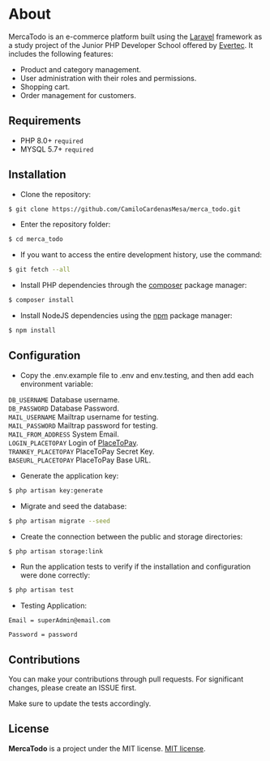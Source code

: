 
# About

MercaTodo is an e-commerce platform built using the [Laravel](https://laravel.com/) framework as a study project of the Junior PHP Developer School offered by [Evertec](https://www.evertecinc.com/). It includes the following features:

- Product and category management.
- User administration with their roles and permissions.
- Shopping cart.
- Order management for customers.

## Requirements
- PHP 8.0+ `required`
- MYSQL 5.7+ `required`


## Installation

- Clone the repository:
```bash
$ git clone https://github.com/CamiloCardenasMesa/merca_todo.git
```
- Enter the repository folder:
```bash
$ cd merca_todo
```
- If you want to access the entire development history, use the command:
```bash
$ git fetch --all
```
- Install PHP dependencies through the [composer](https://getcomposer.org/download/) package manager:
```bash
$ composer install
```
- Install NodeJS dependencies using the [npm](https://nodejs.org/es/) package manager:
```bash
$ npm install
```
## Configuration

- Copy the .env.example file to .env and env.testing, and then add each environment variable:

`DB_USERNAME` Database username.  
`DB_PASSWORD` Database Password.  
`MAIL_USERNAME` Mailtrap username for testing.  
`MAIL_PASSWORD` Mailtrap password for testing.  
`MAIL_FROM_ADDRESS` System Email.  
`LOGIN_PLACETOPAY` Login of [PlaceToPay](https://docs-gateway.placetopay.com/docs/webcheckout-docs/ZG9jOjQxMjU1Njc-autenticacion).  
`TRANKEY_PLACETOPAY` PlaceToPay Secret Key.  
`BASEURL_PLACETOPAY` PlaceToPay Base URL.

- Generate the application key:
```bash
$ php artisan key:generate
```
- Migrate and seed the database:
```bash
$ php artisan migrate --seed
```
- Create the connection between the public and storage directories:
```bash
$ php artisan storage:link
```
- Run the application tests to verify if the installation and configuration were done correctly:
```bash
$ php artisan test
```
- Testing Application:

`Email = superAdmin@email.com`

`Password = password`

## Contributions

You can make your contributions through pull requests. For significant changes, please create an ISSUE first.  

Make sure to update the tests accordingly.

## License

**MercaTodo**  is a project under the MIT license. [MIT license](https://opensource.org/licenses/MIT).
